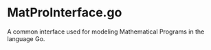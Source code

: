 # MatProInterface.go
A common interface used for modeling Mathematical Programs in the language Go.

